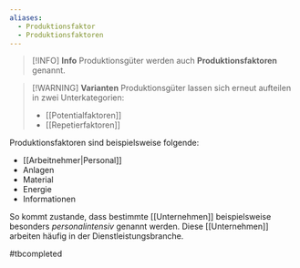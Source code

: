 ```yaml
---
aliases:
  - Produktionsfaktor
  - Produktionsfaktoren
---
```

>[!INFO] **Info**
>Produktionsgüter werden auch **Produktionsfaktoren** genannt.

>[!WARNING] **Varianten**
>Produktionsgüter lassen sich erneut aufteilen in zwei Unterkategorien:
>- [[Potentialfaktoren]]
>- [[Repetierfaktoren]]

Produktionsfaktoren sind beispielsweise folgende:
- [[Arbeitnehmer|Personal]]
- Anlagen
- Material
- Energie
- Informationen

So kommt zustande, dass bestimmte [[Unternehmen]] beispielsweise besonders *personalintensiv* genannt werden. Diese [[Unternehmen]] arbeiten häufig in der Dienstleistungsbranche.

#tbcompleted 